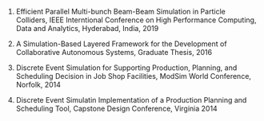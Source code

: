
1. Efficient Parallel Multi-bunch Beam-Beam Simulation in Particle Colliders, IEEE Interntional Conference on High Performance  Computing, Data and Analytics, Hyderabad, India, 2019

2. A Simulation-Based Layered Framework for the Development of Collaborative Autonomous Systems, Graduate Thesis, 2016

3. Discrete Event Simulation for Supporting Production, Planning, and Scheduling Decision in Job Shop Facilities, ModSim World Conference, Norfolk, 2014

4. Discrete Event Simulatin Implementation of a Production Planning and Scheduling Tool, Capstone Design Conference, Virginia 2014


